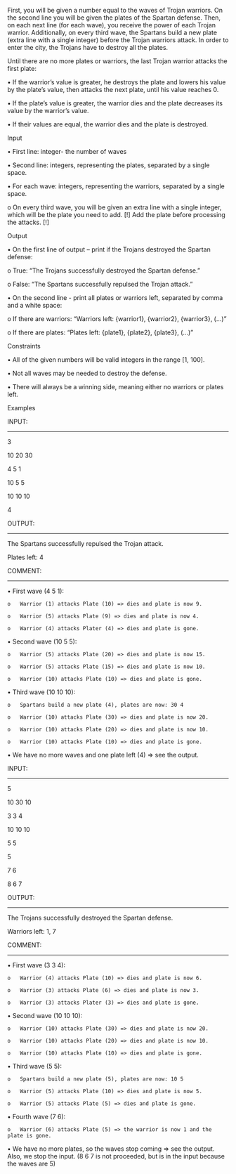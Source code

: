 ﻿First, you will be given a number equal to the waves of Trojan warriors. On the second line you will be given the plates of the Spartan defense. Then, on each next line (for each wave), you receive the power of each Trojan warrior. Additionally, on every third wave, the Spartans build a new plate (extra line with a single integer) before the Trojan warriors attack. In order to enter the city, the Trojans have to destroy all the plates.

Until there are no more plates or warriors, the last Trojan warrior attacks the first plate:

•	If the warrior’s value is greater, he destroys the plate and lowers his value by the plate’s value, then attacks the next plate, until his value reaches 0.

•	If the plate’s value is greater, the warrior dies and the plate decreases its value by the warrior’s value.

•	If their values are equal, the warrior dies and the plate is destroyed.

Input

•	First line: integer- the number of waves

•	Second line: integers, representing the plates, separated by a single space.

•	For each wave: integers, representing the warriors, separated by a single space.

o	On every third wave, you will be given an extra line with a single integer, which will be the plate you need to add. [!] Add the plate before processing the attacks. [!]

Output

•	On the first line of output – print if the Trojans destroyed the Spartan defense:

o	True: “The Trojans successfully destroyed the Spartan defense.”

o	False: “The Spartans successfully repulsed the Trojan attack.”

•	On the second line - print all plates or warriors left, separated by comma and a white space:

o	If there are warriors: “Warriors left: \{warrior1}, \{warrior2}, \{warrior3}, (…)”

o	If there are plates: “Plates left: \{plate1}, \{plate2}, \{plate3}, (…)”

Constraints

•	All of the given numbers will be valid integers in the range [1, 100].

•	Not all waves may be needed to destroy the defense.

•	There will always be a winning side, meaning either no warriors or plates left.

Examples

INPUT:
___


3

10 20 30

4 5 1

10 5 5

10 10 10

4


OUTPUT:
___

The Spartans successfully repulsed the Trojan attack.

Plates left: 4


COMMENT:
___


•	First wave (4 5 1):

    o	Warrior (1) attacks Plate (10) => dies and plate is now 9.
    
    o	Warrior (5) attacks Plate (9) => dies and plate is now 4.
    
    o	Warrior (4) attacks Plater (4) => dies and plate is gone.

•	Second wave (10 5 5):

    o	Warrior (5) attacks Plate (20) => dies and plate is now 15.
    
    o	Warrior (5) attacks Plate (15) => dies and plate is now 10.
    
    o	Warrior (10) attacks Plate (10) => dies and plate is gone.

•	Third wave (10 10 10):

    o	Spartans build a new plate (4), plates are now: 30 4
    
    o	Warrior (10) attacks Plate (30) => dies and plate is now 20.
    
    o	Warrior (10) attacks Plate (20) => dies and plate is now 10.
    
    o	Warrior (10) attacks Plate (10) => dies and plate is gone.
    
•	We have no more waves and one plate left (4) => see the output.



INPUT:
___


5

10 30 10

3 3 4

10 10 10

5 5

5

7 6

8 6 7


OUTPUT:
___

The Trojans successfully destroyed the Spartan defense.

Warriors left: 1, 7


COMMENT:
___


•	First wave (3 3 4):

    o	Warrior (4) attacks Plate (10) => dies and plate is now 6.

    o	Warrior (3) attacks Plate (6) => dies and plate is now 3.

    o	Warrior (3) attacks Plater (3) => dies and plate is gone.

•	Second wave (10 10 10):

    o	Warrior (10) attacks Plate (30) => dies and plate is now 20.

    o	Warrior (10) attacks Plate (20) => dies and plate is now 10.

    o	Warrior (10) attacks Plate (10) => dies and plate is gone.

•	Third wave (5 5):

    o	Spartans build a new plate (5), plates are now: 10 5

    o	Warrior (5) attacks Plate (10) => dies and plate is now 5.

    o	Warrior (5) attacks Plate (5) => dies and plate is gone.

•	Fourth wave (7 6):

    o	Warrior (6) attacks Plate (5) => the warrior is now 1 and the plate is gone.

•	We have no more plates, so the waves stop coming => see the output. Also, we stop the input. (8 6 7 is not proceeded, but is in the input because the waves are 5)

